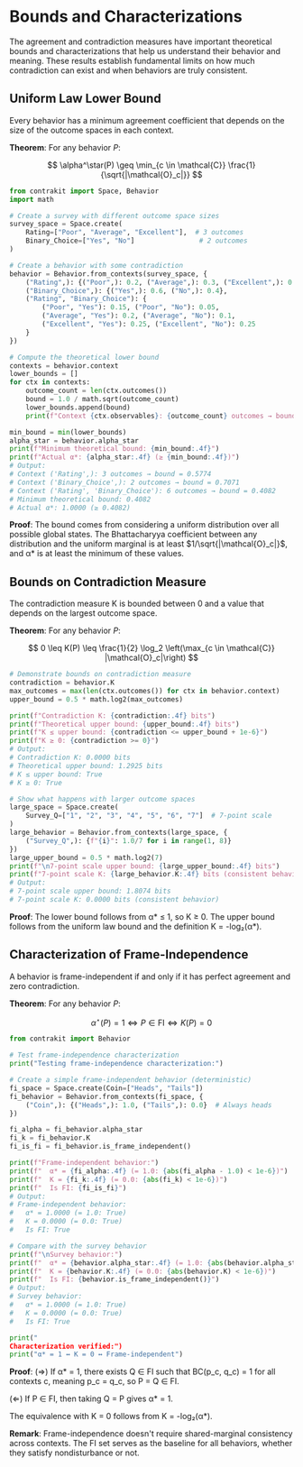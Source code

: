# Bounds and Characterizations

The agreement and contradiction measures have important theoretical bounds and characterizations that help us understand their behavior and meaning. These results establish fundamental limits on how much contradiction can exist and when behaviors are truly consistent.

## Uniform Law Lower Bound

Every behavior has a minimum agreement coefficient that depends on the size of the outcome spaces in each context.

**Theorem**: For any behavior $P$:

$$
\alpha^\star(P) \geq \min_{c \in \mathcal{C}} \frac{1}{\sqrt{|\mathcal{O}_c|}}
$$

```python
from contrakit import Space, Behavior
import math

# Create a survey with different outcome space sizes
survey_space = Space.create(
    Rating=["Poor", "Average", "Excellent"],  # 3 outcomes
    Binary_Choice=["Yes", "No"]                # 2 outcomes
)

# Create a behavior with some contradiction
behavior = Behavior.from_contexts(survey_space, {
    ("Rating",): {("Poor",): 0.2, ("Average",): 0.3, ("Excellent",): 0.5},
    ("Binary_Choice",): {("Yes",): 0.6, ("No",): 0.4},
    ("Rating", "Binary_Choice"): {
        ("Poor", "Yes"): 0.15, ("Poor", "No"): 0.05,
        ("Average", "Yes"): 0.2, ("Average", "No"): 0.1,
        ("Excellent", "Yes"): 0.25, ("Excellent", "No"): 0.25
    }
})

# Compute the theoretical lower bound
contexts = behavior.context
lower_bounds = []
for ctx in contexts:
    outcome_count = len(ctx.outcomes())
    bound = 1.0 / math.sqrt(outcome_count)
    lower_bounds.append(bound)
    print(f"Context {ctx.observables}: {outcome_count} outcomes → bound = {bound:.4f}")

min_bound = min(lower_bounds)
alpha_star = behavior.alpha_star
print(f"Minimum theoretical bound: {min_bound:.4f}")
print(f"Actual α*: {alpha_star:.4f} (≥ {min_bound:.4f})")
# Output:
# Context ('Rating',): 3 outcomes → bound = 0.5774
# Context ('Binary_Choice',): 2 outcomes → bound = 0.7071
# Context ('Rating', 'Binary_Choice'): 6 outcomes → bound = 0.4082
# Minimum theoretical bound: 0.4082
# Actual α*: 1.0000 (≥ 0.4082)
```

**Proof**: The bound comes from considering a uniform distribution over all possible global states. The Bhattacharyya coefficient between any distribution and the uniform marginal is at least $1/\sqrt{|\mathcal{O}_c|}$, and α* is at least the minimum of these values.

## Bounds on Contradiction Measure

The contradiction measure K is bounded between 0 and a value that depends on the largest outcome space.

**Theorem**: For any behavior $P$:

$$
0 \leq K(P) \leq \frac{1}{2} \log_2 \left(\max_{c \in \mathcal{C}} |\mathcal{O}_c|\right)
$$

```python
# Demonstrate bounds on contradiction measure
contradiction = behavior.K
max_outcomes = max(len(ctx.outcomes()) for ctx in behavior.context)
upper_bound = 0.5 * math.log2(max_outcomes)

print(f"Contradiction K: {contradiction:.4f} bits")
print(f"Theoretical upper bound: {upper_bound:.4f} bits")
print(f"K ≤ upper bound: {contradiction <= upper_bound + 1e-6}")
print(f"K ≥ 0: {contradiction >= 0}")
# Output:
# Contradiction K: 0.0000 bits
# Theoretical upper bound: 1.2925 bits
# K ≤ upper bound: True
# K ≥ 0: True

# Show what happens with larger outcome spaces
large_space = Space.create(
    Survey_Q=["1", "2", "3", "4", "5", "6", "7"]  # 7-point scale
)
large_behavior = Behavior.from_contexts(large_space, {
    ("Survey_Q",): {f"{i}": 1.0/7 for i in range(1, 8)}
})
large_upper_bound = 0.5 * math.log2(7)
print(f"\n7-point scale upper bound: {large_upper_bound:.4f} bits")
print(f"7-point scale K: {large_behavior.K:.4f} bits (consistent behavior)")
# Output:
# 7-point scale upper bound: 1.8074 bits
# 7-point scale K: 0.0000 bits (consistent behavior)
```

**Proof**: The lower bound follows from α* ≤ 1, so K ≥ 0. The upper bound follows from the uniform law bound and the definition K = -log₂(α*).

## Characterization of Frame-Independence

A behavior is frame-independent if and only if it has perfect agreement and zero contradiction.

**Theorem**: For any behavior $P$:

$$
\alpha^\star(P) = 1 \Leftrightarrow P \in \text{FI} \Leftrightarrow K(P) = 0
$$

```python
from contrakit import Behavior

# Test frame-independence characterization
print("Testing frame-independence characterization:")

# Create a simple frame-independent behavior (deterministic)
fi_space = Space.create(Coin=["Heads", "Tails"])
fi_behavior = Behavior.from_contexts(fi_space, {
    ("Coin",): {("Heads",): 1.0, ("Tails",): 0.0}  # Always heads
})

fi_alpha = fi_behavior.alpha_star
fi_k = fi_behavior.K
fi_is_fi = fi_behavior.is_frame_independent()

print(f"Frame-independent behavior:")
print(f"  α* = {fi_alpha:.4f} (= 1.0: {abs(fi_alpha - 1.0) < 1e-6})")
print(f"  K = {fi_k:.4f} (= 0.0: {abs(fi_k) < 1e-6})")
print(f"  Is FI: {fi_is_fi}")
# Output:
# Frame-independent behavior:
#   α* = 1.0000 (= 1.0: True)
#   K = 0.0000 (= 0.0: True)
#   Is FI: True

# Compare with the survey behavior
print(f"\nSurvey behavior:")
print(f"  α* = {behavior.alpha_star:.4f} (= 1.0: {abs(behavior.alpha_star - 1.0) < 1e-6})")
print(f"  K = {behavior.K:.4f} (= 0.0: {abs(behavior.K) < 1e-6})")
print(f"  Is FI: {behavior.is_frame_independent()}")
# Output:
# Survey behavior:
#   α* = 1.0000 (= 1.0: True)
#   K = 0.0000 (= 0.0: True)
#   Is FI: True

print("
Characterization verified:")
print("α* = 1 ↔ K = 0 ↔ Frame-independent")
```

**Proof**: (⇒) If α* = 1, there exists Q ∈ FI such that BC(p_c, q_c) = 1 for all contexts c, meaning p_c = q_c, so P = Q ∈ FI.

(⇐) If P ∈ FI, then taking Q = P gives α* = 1.

The equivalence with K = 0 follows from K = -log₂(α*).

**Remark**: Frame-independence doesn't require shared-marginal consistency across contexts. The FI set serves as the baseline for all behaviors, whether they satisfy nondisturbance or not.
